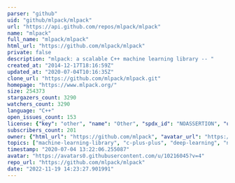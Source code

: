 ```yaml
---
parser: "github"
uid: "github/mlpack/mlpack"
url: "https://api.github.com/repos/mlpack/mlpack"
name: "mlpack"
full_name: "mlpack/mlpack"
html_url: "https://github.com/mlpack/mlpack"
private: false
description: "mlpack: a scalable C++ machine learning library -- "
created_at: "2014-12-17T18:16:59Z"
updated_at: "2020-07-04T10:16:35Z"
clone_url: "https://github.com/mlpack/mlpack.git"
homepage: "https://www.mlpack.org/"
size: 254373
stargazers_count: 3290
watchers_count: 3290
language: "C++"
open_issues_count: 153
license: {"key": "other", "name": "Other", "spdx_id": "NOASSERTION", "url": null, "node_id": "MDc6TGljZW5zZTA="}
subscribers_count: 201
owner: {"html_url": "https://github.com/mlpack", "avatar_url": "https://avatars0.githubusercontent.com/u/10216045?v=4", "login": "mlpack", "type": "Organization"}
topics: ["machine-learning-library", "c-plus-plus", "deep-learning", "nearest-neighbor-search", "regression", "machine-learning"]
timestamp: "2020-07-04 13:22:06.255087"
avatar: "https://avatars0.githubusercontent.com/u/10216045?v=4"
repo_url: "https://github.com/mlpack/mlpack"
date: "2022-11-19 14:23:27.901991"
---
```

